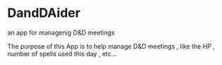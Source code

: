# DandDAider
an app for managenig D&D meetings


The purpose of this App is to help manage D&D meetings , like the HP , number of spells used this day , etc... 
